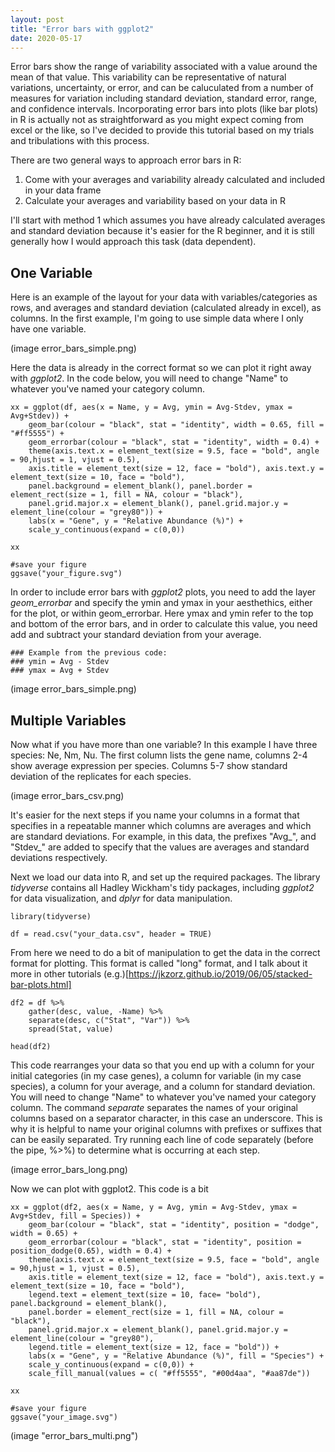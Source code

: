 ```yaml
---
layout: post
title: "Error bars with ggplot2"
date: 2020-05-17
---
```



Error bars show the range of variability associated with a value around the mean of that value. This variability can be representative of natural variations, uncertainty, or error, and can be caluculated from a number of measures for variation including standard deviation, standard error, range, and confidence intervals. Incorporating error bars into plots (like bar plots) in R is actually not as straightforward as you might expect coming from excel or the like, so I've decided to provide this tutorial based on my trials and tribulations with this process. 

There are two general ways to approach error bars in R:
1. Come with your averages and variability already calculated and included in your data frame 
2. Calculate your averages and variability based on your data in R


I'll start with method 1 which assumes you have already calculated averages and standard deviation because it's easier for the R beginner, and it is still generally how I would approach this task (data dependent). 

## One Variable ##
Here is an example of the layout for your data with variables/categories as rows, and averages and standard deviation (calculated already in excel), as columns. In the first example, I'm going to use simple data where I only have one variable. 

(image error_bars_simple.png)


Here the data is already in the correct format so we can plot it right away with *ggplot2*. In the code below, you will need to change "Name" to whatever you've named your category column.

```
xx = ggplot(df, aes(x = Name, y = Avg, ymin = Avg-Stdev, ymax = Avg+Stdev)) + 
	geom_bar(colour = "black", stat = "identity", width = 0.65, fill = "#ff5555") + 
	geom_errorbar(colour = "black", stat = "identity", width = 0.4) + 
	theme(axis.text.x = element_text(size = 9.5, face = "bold", angle = 90,hjust = 1, vjust = 0.5), 
	axis.title = element_text(size = 12, face = "bold"), axis.text.y = element_text(size = 10, face = "bold"), 
	panel.background = element_blank(), panel.border = element_rect(size = 1, fill = NA, colour = "black"), 
	panel.grid.major.x = element_blank(), panel.grid.major.y = element_line(colour = "grey80")) + 
	labs(x = "Gene", y = "Relative Abundance (%)") + 
	scale_y_continuous(expand = c(0,0))
	
xx

#save your figure
ggsave("your_figure.svg")

```

In order to include error bars with *ggplot2* plots, you need to add the layer *geom_errorbar* and specify the ymin and ymax in your aesthethics, either for the plot, or within geom_errorbar. Here ymax and ymin refer to the top and bottom of the error bars, and in order to calculate this value, you need add and subtract your standard deviation from your average. 

```
### Example from the previous code: 
### ymin = Avg - Stdev
### ymax = Avg + Stdev
```

(image error_bars_simple.png)



## Multiple Variables ##
Now what if you have more than one variable? In this example I have three species: Ne, Nm, Nu. The first column lists the gene name, columns 2-4 show average expression per species. Columns 5-7 show standard deviation of the replicates for each species. 

(image error_bars_csv.png) 

It's easier for the next steps if you name your columns in a format that specifies in a repeatable manner which columns are averages and which are standard deviations. For example, in this data, the prefixes "Avg_", and "Stdev_" are added to specify that the values are averages and standard deviations respectively. 

Next we load our data into R, and set up the required packages. The library *tidyverse* contains all Hadley Wickham's tidy packages, including *ggplot2* for data visualization, and *dplyr* for data manipulation. 


```
library(tidyverse)

df = read.csv("your_data.csv", header = TRUE)
```

From here we need to do a bit of manipulation to get the data in the correct format for plotting. This format is called "long" format, and I talk about it more in other tutorials (e.g.)[https://jkzorz.github.io/2019/06/05/stacked-bar-plots.html]

```
df2 = df %>% 
    gather(desc, value, -Name) %>% 
    separate(desc, c("Stat", "Var")) %>% 
    spread(Stat, value)
    
head(df2)
```

This code rearranges your data so that you end up with a column for your initial categories (in my case genes), a column for variable (in my case species), a column for your average, and a column for standard deviation. You will need to change "Name" to whatever you've named your category column. The command *separate* separates the names of your original columns based on a separator character, in this case an underscore. This is why it is helpful to name your original columns with prefixes or suffixes that can be easily separated. Try running each line of code separately (before the pipe, %>%) to determine what is occurring at each step. 


(image error_bars_long.png) 


Now we can plot with ggplot2. This code is a bit 

```
xx = ggplot(df2, aes(x = Name, y = Avg, ymin = Avg-Stdev, ymax = Avg+Stdev, fill = Species)) + 
	geom_bar(colour = "black", stat = "identity", position = "dodge", width = 0.65) +      	
	geom_errorbar(colour = "black", stat = "identity", position = position_dodge(0.65), width = 0.4) + 
	theme(axis.text.x = element_text(size = 9.5, face = "bold", angle = 90,hjust = 1, vjust = 0.5), 
	axis.title = element_text(size = 12, face = "bold"), axis.text.y = element_text(size = 10, face = "bold"), 
	legend.text = element_text(size = 10, face= "bold"), panel.background = element_blank(), 
	panel.border = element_rect(size = 1, fill = NA, colour = "black"), 
	panel.grid.major.x = element_blank(), panel.grid.major.y = element_line(colour = "grey80"), 
	legend.title = element_text(size = 12, face = "bold")) + 
	labs(x = "Gene", y = "Relative Abundance (%)", fill = "Species") + 
	scale_y_continuous(expand = c(0,0)) + 
	scale_fill_manual(values = c( "#ff5555", "#00d4aa", "#aa87de"))

xx

#save your figure
ggsave("your_image.svg")
```


(image "error_bars_multi.png")


